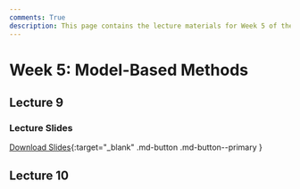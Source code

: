 ```yaml
---
comments: True
description: This page contains the lecture materials for Week 5 of the Deep Reinforcement Learning course, including video recordings, slides, and summaries.
---
```



# Week 5: Model-Based Methods

## Lecture 9

### Lecture Slides

<object class="pdf" 
        data="/assets/lectures/slides/Lecture_9.pdf"
        width="996"
        height="560">
</object>

[Download Slides](/assets/lectures/slides/Lecture_9.pdf){:target="_blank" .md-button .md-button--primary }

## Lecture 10